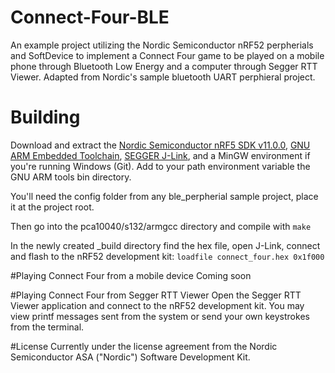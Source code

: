 # Connect-Four-BLE
An example project utilizing the Nordic Semiconductor nRF52 perpherials and SoftDevice to implement a Connect Four game to be played on a mobile phone through Bluetooth Low Energy and a computer through Segger RTT Viewer. Adapted from Nordic's sample bluetooth UART perphieral project.

# Building
Download and extract the [Nordic Semiconductor nRF5 SDK v11.0.0](http://infocenter.nordicsemi.com/index.jsp?topic=%2Fcom.nordic.infocenter.sdk%2Fdita%2Fsdk%2Fsdk.html&cp=6), [GNU ARM Embedded Toolchain](https://launchpad.net/gcc-arm-embedded/), [SEGGER J-Link](https://www.segger.com/downloads/jlink), and a MinGW environment if you're running Windows (Git). Add to your path environment variable the GNU ARM tools bin directory.

You'll need the config folder from any ble_perpherial sample project, place it at the project root.

Then go into the pca10040/s132/armgcc directory and compile with ``make``

In the newly created _build directory find the hex file, open J-Link, connect and flash to the nRF52 development kit:
``loadfile connect_four.hex 0x1f000``

#Playing Connect Four from a mobile device
Coming soon

#Playing Connect Four from Segger RTT Viewer
Open the Segger RTT Viewer application and connect to the nRF52 development kit. You may view printf messages sent from the system or send your own keystrokes from the terminal.

#License
Currently under the license agreement from the Nordic Semiconductor ASA ("Nordic") Software Development Kit.